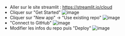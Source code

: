 - Aller sur le site streamlit : https://streamlit.io/cloud
- Cliquer sur "Get Started"
![image](https://github.com/projet-da/streamlit/assets/67692878/43b1fe8d-4bb6-4708-bfad-b8f304d61194)
- Cliquer sur "New app" -> "Use existing repo"
![image](https://github.com/projet-da/streamlit/assets/67692878/406c55b8-75a0-43fe-8569-e13a00ead7ed)
- "Connect to GitHub"
![image](https://github.com/projet-da/streamlit/assets/67692878/10ca72cf-ecdc-4bd1-be6a-be93ca9a2d0c)
- Modifier les infos du repo puis "Deploy"
![image](https://github.com/projet-da/streamlit/assets/67692878/1be329cd-9a90-47b7-892e-e7e4a7e0906c)
